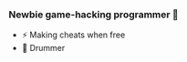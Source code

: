 ### Newbie game-hacking programmer 👋

- ⚡ Making cheats when free
- 🥁 Drummer

<!--
**marcoigorr/marcoigorr** is a ✨ _special_ ✨ repository because its `README.md` (this file) appears on your GitHub profile.

Here are some ideas to get you started:

- 🔭 I’m currently working on ...
- 🌱 I’m currently learning ...
- 👯 I’m looking to collaborate on ...
- 🤔 I’m looking for help with ...
- 💬 Ask me about ...
- 📫 How to reach me: ...
- 😄 Pronouns: ...
- ⚡ Fun fact: ...
<p align="center">
  <img src="https://user-images.githubusercontent.com/87567996/186928315-426822eb-1c87-4171-bb9a-d139ac84d909.png" width="130">
</p>
-->
<!--[![Top Langs](https://github-readme-stats.vercel.app/api/top-langs/?username=marcoigorr&layout=compact)](https://github.com/marcoigorr)-->
